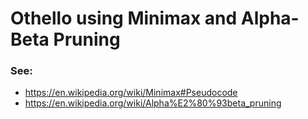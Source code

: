 # Othello using Minimax and Alpha-Beta Pruning

### See:
- https://en.wikipedia.org/wiki/Minimax#Pseudocode
- https://en.wikipedia.org/wiki/Alpha%E2%80%93beta_pruning
